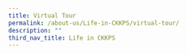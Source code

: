 ```yaml
---
title: Virtual Tour
permalink: /about-us/Life-in-CKKPS/virtual-tour/
description: ""
third_nav_title: Life in CKKPS
---
```


